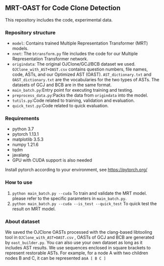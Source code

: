 ## MRT-OAST for Code Clone Detection
This repository includes the code, experimental data.
### Repository structure
* ``model``: Contains trained Multiple Representation Transformer (MRT) models. 
* ``nnet``:  The ``btransform.py`` file includes the code for our Multiple Representation Transformer network.
* ``origindata``: The original OJClone/GCJ/BCB dataset we used. ``OJClone_with_AST+OAST.csv`` contains question numbers, file names, code, ASTs, and our Optimized AST (OAST). ``AST_dictionary.txt`` and ``OAST_dictionary.txt`` are the vocabularies for the two types of ASTs. The datasets of GCJ and BCB are in the same format.
* ``main_batch.py``:Entry point for executing training and testing.
* ``preprocess_data.py``:Packs the data from ``origindata`` into the model.
* ``tutils.py``:Code related to training, validation and evaluation.
* ``quick_test.py``:Code related to quick evaluation.
### Requirements
* python 3.7
* pytorch 1.13.1
* matplotlib 3.5.3
* numpy 1.21.6
* tqdm
* javalang
* GPU with CUDA support is also needed

Install pytorch according to your environment, see https://pytorch.org/

### How to use
1. ``python main_batch.py --cuda`` To train and validate the MRT model. please refer to the specific parameters in ``main_batch.py``.
2. ``python main_batch.py --cuda --is_test --quick_test`` To quick test the result on MRT model.
### About dataset
We saved the OJClone OASTs processed with the clang-based libtooling tool in ``OJClone_with_AST+OAST.csv`` , OASTs of GCJ and BCB are generated by ``oast_builder.py``. You can also use your own dataset as long as it includes AST results. We use sequences enclosed in square brackets to represent restorable ASTs. For example, for a node A with two children nodes B and C, it can be represented as``A [ B C ]``
